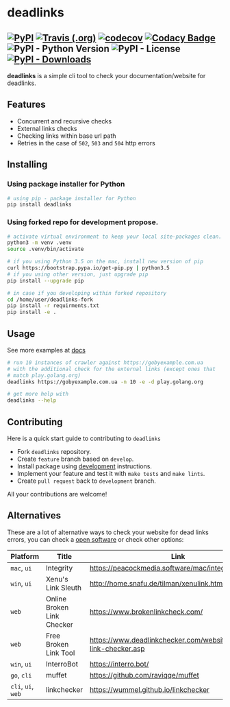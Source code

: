 # deadlinks


[![PyPI](https://img.shields.io/pypi/v/deadlinks)](https://pypi.org/project/deadlinks/)
[![Travis (.org)](https://img.shields.io/travis/butuzov/deadlinks/develop)](https://travis-ci.org/butuzov/deadlinks)
[![codecov](https://codecov.io/gh/butuzov/deadlinks/branch/develop/graph/badge.svg)](https://codecov.io/gh/butuzov/deadlinks)
[![Codacy Badge](https://api.codacy.com/project/badge/Grade/cff8901ed5974425a61dff833f8f81b8)](https://codacy.com/manual/butuzov/deadlinks)
![PyPI - Python Version](https://img.shields.io/pypi/pyversions/deadlinks)
![PyPI - License](https://img.shields.io/pypi/l/deadlinks?color=%23ecac1b)
[![PyPI - Downloads](https://img.shields.io/pypi/dm/deadlinks)](https://pypi.org/project/deadlinks/)
---

**deadlinks** is a simple cli tool to check your documentation/website for deadlinks.

## Features

-   Concurrent and recursive checks
-   External links checks
-   Checking links within base url path
-   Retries in the case of `502`, `503` and `504` http errors

## Installing

### Using package installer for Python

```bash
# using pip - package installer for Python
pip install deadlinks
```

### Using forked repo for development propose.

```bash
# activate virtual environment to keep your local site-packages clean.
python3 -m venv .venv
source .venv/bin/activate

# if you using Python 3.5 on the mac, install new version of pip
curl https://bootstrap.pypa.io/get-pip.py | python3.5
# if you using other version, just upgrade pip
pip install --upgrade pip

# in case if you developing within forked repository
cd /home/user/deadlinks-fork
pip install -r requirments.txt
pip install -e .
```

## Usage

See more examples at [docs](https://deadlinks.readthedocs.io/en/stable/)

```bash
# run 10 instances of crawler against https://gobyexample.com.ua
# with the additional check for the external links (except ones that
# match play.golang.org)
deadlinks https://gobyexample.com.ua -n 10 -e -d play.golang.org

# get more help with
deadlinks --help
```

## Contributing

Here is a quick start guide to contributing to `deadlinks`

-   Fork `deadlinks` repository.
-   Create `feature` branch based on `develop`.
-   Install package using [development](#using-forked-repo-for-development-propose) instructions.
-   Implement your feature and test it with `make tests` and `make lints`.
-   Create `pull request` back to `development` branch.

All your contributions are welcome!

## Alternatives

These are a lot of alternative ways to check your website for dead links errors, you can check a [open software](https://github.com/topics/link-checker) or check other options:

| Platform           | Title                      | Link                                                                |
|--------------------|----------------------------|---------------------------------------------------------------------|
| `mac`, `ui`        | Integrity                  | <https://peacockmedia.software/mac/integrity/free.html>             |
| `win`, `ui`        | Xenu's Link Sleuth         | <http://home.snafu.de/tilman/xenulink.html>                         |
| `web`              | Online Broken Link Checker | <https://www.brokenlinkcheck.com/>                                  |
| `web`              | Free Broken Link Tool      | <https://www.deadlinkchecker.com/website-dead-link-checker.asp>     |
| `win`, `ui`        | InterroBot                 | <https://interro.bot/>                                              |
| `go`, `cli`        | muffet                     | <https://github.com/raviqqe/muffet>                                 |
| `cli`, `ui`, `web` | linkchecker                | <https://wummel.github.io/linkchecker>                              |

